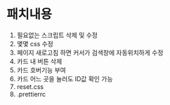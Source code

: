 # 패치내용
1. 필요없는 스크립트 삭제 및 수정
2. 몇몇 css 수정
3. 페이지 새로고침 하면 커서가 검색창에 자동위치하게 수정
4. 카드 내 버튼 삭제
5. 카드 호버기능 부여
6. 카드 어느 곳을 눌러도 ID값 확인 가능
7. reset.css
8. .prettierrc
